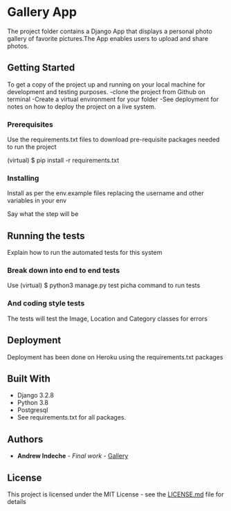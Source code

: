 # Gallery App

The project folder contains a Django App that displays a personal photo gallery of favorite pictures.The App enables users to upload and share photos.

## Getting Started

To get a copy of the project up and running on your local machine for development and testing purposes. 
-clone the project from Github on terminal
-Create a virtual environment for your folder
-See deployment for notes on how to deploy the project on a live system.

### Prerequisites

Use the requirements.txt files to download pre-requisite packages needed to run the project

(virtual) $ pip install -r requirements.txt

### Installing

Install as per the env.example files replacing the username and other variables in your env

Say what the step will be

## Running the tests

Explain how to run the automated tests for this system

### Break down into end to end tests

Use (virtual) $ python3 manage.py test picha command to run tests

### And coding style tests

The tests will test the Image, Location and Category classes for errors

## Deployment

Deployment has been done on Heroku using the requirements.txt packages

## Built With

* Django 3.2.8
* Python 3.8
* Postgresql
* See requirements.txt for all packages.

## Authors

* **Andrew Indeche** - *Final work* - [Gallery](https://github.com/Gallery)

## License

This project is licensed under the MIT License - see the [LICENSE.md](LICENSE.md) file for details
